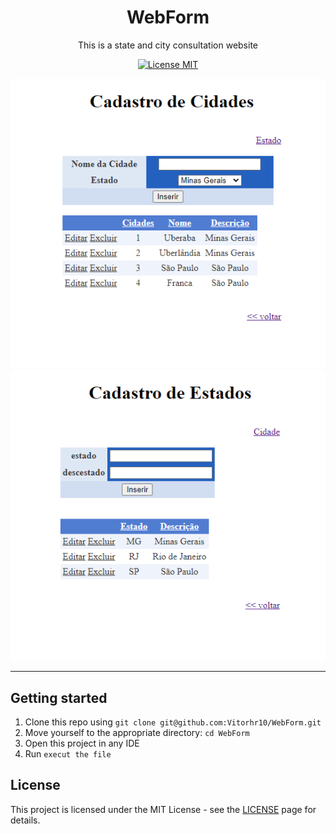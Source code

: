 <h1 align="center">
WebForm
</h1>

<p align="center"> This is a state and city consultation website</p>

<p align="center">
  <a href="https://opensource.org/licenses/MIT">
    <img src="https://img.shields.io/badge/License-MIT-blue.svg" alt="License MIT">
  </a>
</p>

<div>
  <img src="./WebForm/assets/webform_cities.png" alt="Formulário web de Cidades">
  <img src="./WebForm/assets/webform_states.png" alt="Formulário web de Estados">
</div>

<hr />

## Getting started

1. Clone this repo using `git clone git@github.com:Vitorhr10/WebForm.git`
2. Move yourself to the appropriate directory: `cd WebForm`
3. Open this project in any IDE
4. Run `execut the file`

## License

This project is licensed under the MIT License - see the [LICENSE](https://opensource.org/licenses/MIT) page for details.
